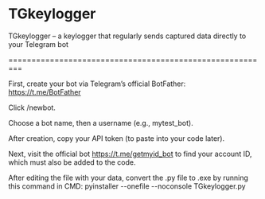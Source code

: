 # TGkeylogger
TGkeylogger – a keylogger that regularly sends captured data directly to your Telegram bot

=========================================================

First, create your bot via Telegram’s official BotFather: https://t.me/BotFather

Click /newbot.

Choose a bot name, then a username (e.g., mytest_bot).

After creation, copy your API token (to paste into your code later).

Next, visit the official bot https://t.me/getmyid_bot to find your account ID, which must also be added to the code.

After editing the file with your data, convert the .py file to .exe by running this command in CMD: pyinstaller --onefile --noconsole TGkeylogger.py  

